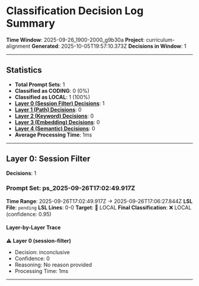# Classification Decision Log Summary

**Time Window**: 2025-09-26_1900-2000_g9b30a
**Project**: curriculum-alignment
**Generated**: 2025-10-05T19:57:10.373Z
**Decisions in Window**: 1

---

## Statistics

- **Total Prompt Sets**: 1
- **Classified as CODING**: 0 (0%)
- **Classified as LOCAL**: 1 (100%)
- **[Layer 0 (Session Filter) Decisions](#layer-0-session-filter)**: 1
- **[Layer 1 (Path) Decisions](#layer-1-path)**: 0
- **[Layer 2 (Keyword) Decisions](#layer-2-keyword)**: 0
- **[Layer 3 (Embedding) Decisions](#layer-3-embedding)**: 0
- **[Layer 4 (Semantic) Decisions](#layer-4-semantic)**: 0
- **Average Processing Time**: 1ms

---

## Layer 0: Session Filter

**Decisions**: 1

### Prompt Set: ps_2025-09-26T17:02:49.917Z

**Time Range**: 2025-09-26T17:02:49.917Z → 2025-09-26T17:06:27.844Z
**LSL File**: `pending`
**LSL Lines**: 0-0
**Target**: 📍 LOCAL
**Final Classification**: ❌ LOCAL (confidence: 0.95)

#### Layer-by-Layer Trace

⚠️ **Layer 0 (session-filter)**
- Decision: inconclusive
- Confidence: 0
- Reasoning: No reason provided
- Processing Time: 1ms

---

